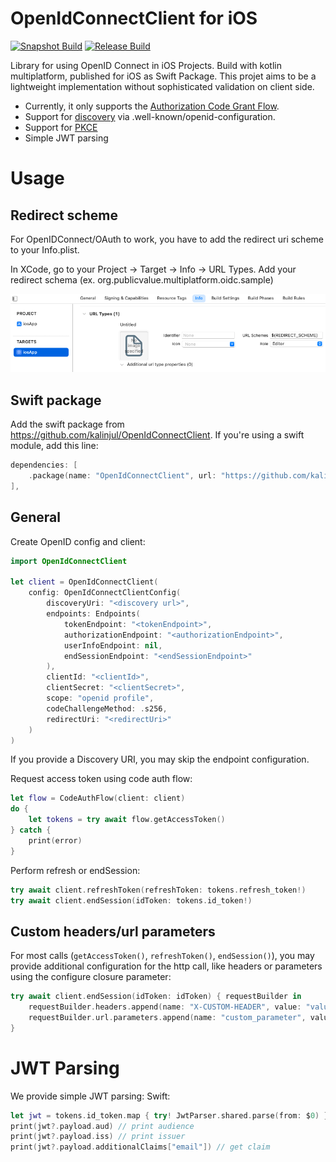 # OpenIdConnectClient for iOS
[![Snapshot Build](https://github.com/kalinjul/kotlin-multiplatform-oidc/actions/workflows/develop.yml/badge.svg?branch=develop)](https://github.com/kalinjul/kotlin-multiplatform-oidc/actions/workflows/develop.yml)
[![Release Build](https://github.com/kalinjul/kotlin-multiplatform-oidc/actions/workflows/main.yml/badge.svg?branch=main)](https://github.com/kalinjul/kotlin-multiplatform-oidc/actions/workflows/main.yml)

Library for using OpenID Connect in iOS Projects. Build with kotlin multiplatform, published for iOS as Swift Package.
This projet aims to be a lightweight implementation without sophisticated validation on client side.

- Currently, it only supports the [Authorization Code Grant Flow](https://datatracker.ietf.org/doc/html/rfc6749#section-4.1).
- Support for [discovery](https://openid.net/specs/openid-connect-discovery-1_0.html) via .well-known/openid-configuration.
- Support for [PKCE](https://datatracker.ietf.org/doc/html/rfc7636)
- Simple JWT parsing

# Usage
## Redirect scheme
For OpenIDConnect/OAuth to work, you have to add the redirect uri scheme to your Info.plist.

In XCode, go to your Project -> Target -> Info -> URL Types.
Add your redirect schema (ex. org.publicvalue.multiplatform.oidc.sample)

![Xcode Project Urltypes settings](urltypes.png)

## Swift package
Add the swift package from https://github.com/kalinjul/OpenIdConnectClient.
If you're using a swift module, add this line:
```swift
dependencies: [
    .package(name: "OpenIdConnectClient", url: "https://github.com/kalinjul/OpenIdConnectClient", exact: "0.3.0")
],
```

## General
Create OpenID config and client:
```swift
import OpenIdConnectClient

let client = OpenIdConnectClient(
    config: OpenIdConnectClientConfig(
        discoveryUri: "<discovery url>",
        endpoints: Endpoints(
            tokenEndpoint: "<tokenEndpoint>",
            authorizationEndpoint: "<authorizationEndpoint>",
            userInfoEndpoint: nil,
            endSessionEndpoint: "<endSessionEndpoint>"
        ),
        clientId: "<clientId>",
        clientSecret: "<clientSecret>",
        scope: "openid profile",
        codeChallengeMethod: .s256,
        redirectUri: "<redirectUri>"
    )
)
```
If you provide a Discovery URI, you may skip the endpoint configuration.

Request access token using code auth flow:
```swift 
let flow = CodeAuthFlow(client: client)
do {
    let tokens = try await flow.getAccessToken()
} catch {
    print(error)
}
```

Perform refresh or endSession:
```swift
try await client.refreshToken(refreshToken: tokens.refresh_token!)
try await client.endSession(idToken: tokens.id_token!)
```

## Custom headers/url parameters
For most calls (```getAccessToken()```, ```refreshToken()```, ```endSession()```), you may provide
additional configuration for the http call, like headers or parameters using the configure closure parameter:

```swift
try await client.endSession(idToken: idToken) { requestBuilder in
    requestBuilder.headers.append(name: "X-CUSTOM-HEADER", value: "value")
    requestBuilder.url.parameters.append(name: "custom_parameter", value: "value")
}
```

# JWT Parsing
We provide simple JWT parsing:
Swift:
```swift
let jwt = tokens.id_token.map { try! JwtParser.shared.parse(from: $0) }
print(jwt?.payload.aud) // print audience
print(jwt?.payload.iss) // print issuer
print(jwt?.payload.additionalClaims["email"]) // get claim
```